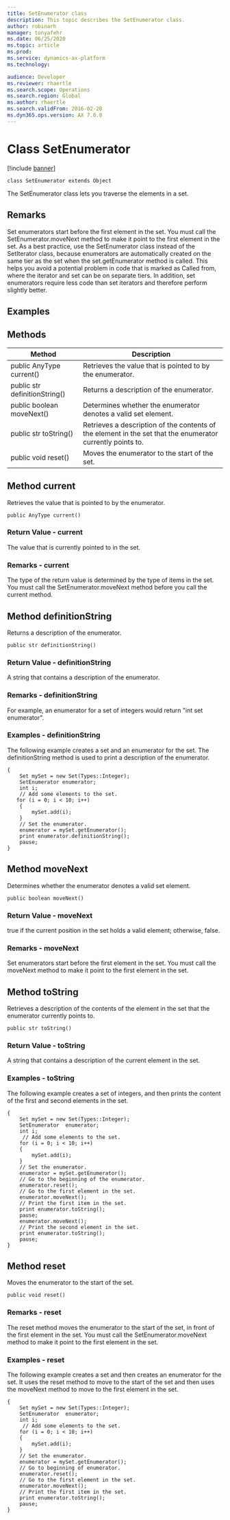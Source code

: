 ```yaml
---
title: SetEnumerator class
description: This topic describes the SetEnumerator class.
author: robinarh
manager: tonyafehr
ms.date: 06/25/2020
ms.topic: article
ms.prod: 
ms.service: dynamics-ax-platform
ms.technology: 

audience: Developer
ms.reviewer: rhaertle
ms.search.scope: Operations
ms.search.region: Global
ms.author: rhaertle
ms.search.validFrom: 2016-02-28
ms.dyn365.ops.version: AX 7.0.0
---
```


# Class SetEnumerator

[!include [banner](../../includes/banner.md)]

```xpp
class SetEnumerator extends Object
```

The SetEnumerator class lets you traverse the elements in a set.

## Remarks

Set enumerators start before the first element in the set. You must call the SetEnumerator.moveNext method to make it point to the first element in the set. As a best practice, use the SetEnumerator class instead of the SetIterator class, because enumerators are automatically created on the same tier as the set when the set.getEnumerator method is called. This helps you avoid a potential problem in code that is marked as Called from, where the iterator and set can be on separate tiers. In addition, set enumerators require less code than set iterators and therefore perform slightly better.

## Examples

## Methods

| Method                        | Description                                                                                                |
|-------------------------------|------------------------------------------------------------------------------------------------------------|
| public AnyType current()      | Retrieves the value that is pointed to by the enumerator.                                                  |
| public str definitionString() | Returns a description of the enumerator.                                                                   |
| public boolean moveNext()     | Determines whether the enumerator denotes a valid set element.                                             |
| public str toString()         | Retrieves a description of the contents of the element in the set that the enumerator currently points to. |
| public void reset()           | Moves the enumerator to the start of the set.                                                              |

## Method current

Retrieves the value that is pointed to by the enumerator.

```xpp
public AnyType current()
```

### Return Value - current

The value that is currently pointed to in the set.

### Remarks - current

The type of the return value is determined by the type of items in the set. You must call the SetEnumerator.moveNext method before you call the current method.

## Method definitionString

Returns a description of the enumerator.

```xpp
public str definitionString()
```

### Return Value - definitionString

A string that contains a description of the enumerator.

### Remarks - definitionString

For example, an enumerator for a set of integers would return "int set enumerator".

### Examples - definitionString

The following example creates a set and an enumerator for the set. The definitionString method is used to print a description of the enumerator.

```xpp
{ 
    Set mySet = new Set(Types::Integer); 
    SetEnumerator enumerator; 
    int i; 
    // Add some elements to the set. 
   for (i = 0; i < 10; i++) 
    { 
        mySet.add(i); 
    } 
    // Set the enumerator. 
    enumerator = mySet.getEnumerator(); 
    print enumerator.definitionString(); 
    pause; 
}
```

## Method moveNext

Determines whether the enumerator denotes a valid set element.

```xpp
public boolean moveNext()
```

### Return Value - moveNext

true if the current position in the set holds a valid element; otherwise, false.

### Remarks - moveNext

Set enumerators start before the first element in the set. You must call the moveNext method to make it point to the first element in the set.

## Method toString

Retrieves a description of the contents of the element in the set that the enumerator currently points to.

```xpp
public str toString()
```

### Return Value - toString

A string that contains a description of the current element in the set.

### Examples - toString

The following example creates a set of integers, and then prints the content of the first and second elements in the set.

```xpp
{ 
    Set mySet = new Set(Types::Integer); 
    SetEnumerator  enumerator; 
    int i; 
     // Add some elements to the set. 
    for (i = 0; i < 10; i++) 
    { 
        mySet.add(i); 
    } 
    // Set the enumerator. 
    enumerator = mySet.getEnumerator(); 
    // Go to the beginning of the enumerator. 
    enumerator.reset(); 
    // Go to the first element in the set. 
    enumerator.moveNext(); 
    // Print the first item in the set. 
    print enumerator.toString(); 
    pause; 
    enumerator.moveNext(); 
    // Print the second element in the set. 
    print enumerator.toString(); 
    pause; 
}
```

## Method reset

Moves the enumerator to the start of the set.

```xpp
public void reset()
```

### Remarks - reset

The reset method moves the enumerator to the start of the set, in front of the first element in the set. You must call the SetEnumerator.moveNext method to make it point to the first element in the set.

### Examples - reset

The following example creates a set and then creates an enumerator for the set. It uses the reset method to move to the start of the set and then uses the moveNext method to move to the first element in the set.

```xpp
{ 
    Set mySet = new Set(Types::Integer); 
    SetEnumerator  enumerator; 
    int i; 
     // Add some elements to the set. 
    for (i = 0; i < 10; i++) 
    { 
        mySet.add(i); 
    } 
    // Set the enumerator. 
    enumerator = mySet.getEnumerator(); 
    // Go to beginning of enumerator. 
    enumerator.reset(); 
    // Go to the first element in the set. 
    enumerator.moveNext(); 
    // Print the first item in the set. 
    print enumerator.toString(); 
    pause; 
}
```

